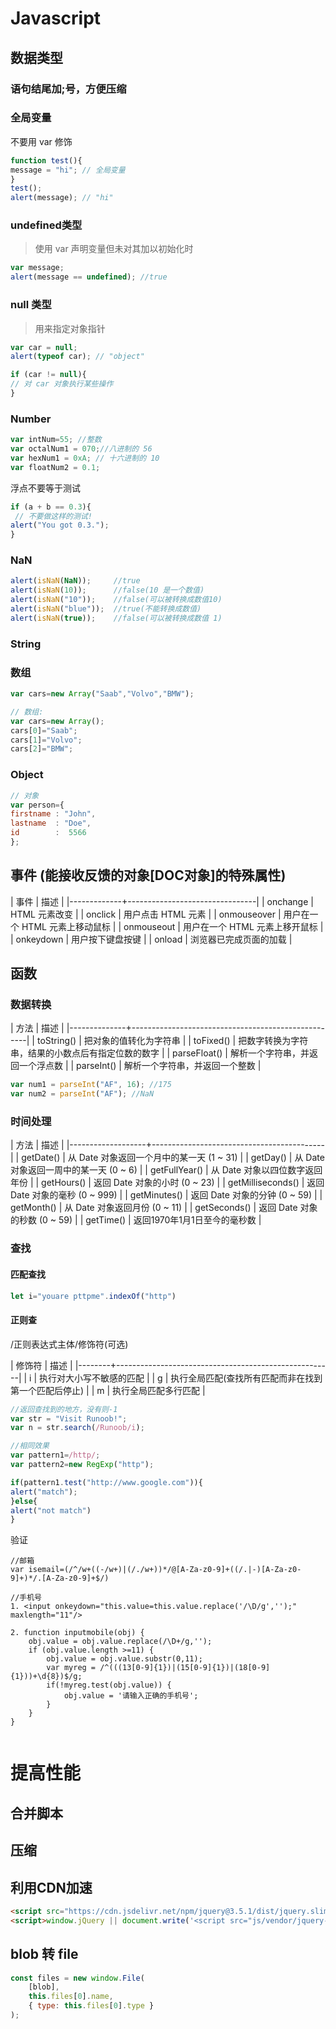 # Javascript
## 数据类型 ##

### 语句结尾加;号，方便压缩 ###

### 全局变量 ###

不要用 var 修饰

``` js
function test(){
message = "hi"; // 全局变量
}
test();
alert(message); // "hi"

```

### undefined类型 ###

>使用 var 声明变量但未对其加以初始化时
```js
var message;
alert(message == undefined); //true
```

### null 类型 ###

> 用来指定对象指针

```js
var car = null;
alert(typeof car); // "object"

if (car != null){
// 对 car 对象执行某些操作
}
```

### Number ###

```js
var intNum=55; //整数
var octalNum1 = 070;//八进制的 56
var hexNum1 = 0xA; // 十六进制的 10
var floatNum2 = 0.1;

```

浮点不要等于测试
``` js
if (a + b == 0.3){
 // 不要做这样的测试!
alert("You got 0.3.");
}
```

### NaN ###

``` js
alert(isNaN(NaN));     //true
alert(isNaN(10));      //false(10 是一个数值)
alert(isNaN("10"));    //false(可以被转换成数值10)
alert(isNaN("blue"));  //true(不能转换成数值)
alert(isNaN(true));    //false(可以被转换成数值 1)
```






### String ###

### 数组 ###

``` js
var cars=new Array("Saab","Volvo","BMW");

// 数组:
var cars=new Array();
cars[0]="Saab";
cars[1]="Volvo";
cars[2]="BMW";
``` 

### Object ###

``` js
// 对象
var person={
firstname : "John",
lastname  : "Doe",
id        :  5566
};

``` 
## 事件 (能接收反馈的对象[DOC对象]的特殊属性)

| 事件        | 描述                           |
|-------------+--------------------------------|
| onchange    | HTML 元素改变                  |
| onclick     | 用户点击 HTML 元素             |
| onmouseover | 用户在一个 HTML 元素上移动鼠标 |
| onmouseout  | 用户在一个 HTML 元素上移开鼠标 |
| onkeydown   | 用户按下键盘按键               |
| onload      | 浏览器已完成页面的加载         |

## 函数
### 数据转换
| 方法         | 描述                                               |
|--------------+----------------------------------------------------|
| toString()   | 把对象的值转化为字符串                             |
| toFixed()    | 把数字转换为字符串，结果的小数点后有指定位数的数字 |
| parseFloat() | 解析一个字符串，并返回一个浮点数                   |
| parseInt()   | 解析一个字符串，并返回一个整数                     |
	
``` js
var num1 = parseInt("AF", 16); //175
var num2 = parseInt("AF"); //NaN
```
### 时间处理
| 方法              | 描述                                      |
|-------------------+-------------------------------------------|
| getDate()         | 从 Date 对象返回一个月中的某一天 (1 ~ 31) |
| getDay()          | 从 Date 对象返回一周中的某一天 (0 ~ 6)    |
| getFullYear()     | 从 Date 对象以四位数字返回年份            |
| getHours()        | 返回 Date 对象的小时 (0 ~ 23)             |
| getMilliseconds() | 返回 Date 对象的毫秒 (0 ~ 999)            |
| getMinutes()      | 返回 Date 对象的分钟 (0 ~ 59)             |
| getMonth()        | 从 Date 对象返回月份 (0 ~ 11)             |
| getSeconds()      | 返回 Date 对象的秒数 (0 ~ 59)             |
| getTime()         | 返回1970年1月1日至今的毫秒数              |

### 查找
#### 匹配查找
```js
let i="youare pttpme".indexOf("http")
```
#### 正则查
/正则表达式主体/修饰符(可选)


| 修饰符 | 描述                                                 |
|--------+------------------------------------------------------|
| i      | 执行对大小写不敏感的匹配                             |
| g      | 执行全局匹配(查找所有匹配而非在找到第一个匹配后停止) |
| m      | 执行全局匹配多行匹配                                 |

``` js
//返回查找到的地方，没有则-1
var str = "Visit Runoob!"; 
var n = str.search(/Runoob/i);

```

``` js
//相同效果
var pattern1=/http/;
var pattern2=new RegExp("http");

if(pattern1.test("http://www.google.com")){
alert("match");
}else{
alert("not match")
}
```

 验证
``` 
//邮箱
var isemail=(/^/w+((-/w+)|(/./w+))*/@[A-Za-z0-9]+((/.|-)[A-Za-z0-9]+)*/.[A-Za-z0-9]+$/)

//手机号
1. <input onkeydown="this.value=this.value.replace('/\D/g','');" maxlength="11"/>

2. function inputmobile(obj) {
    obj.value = obj.value.replace(/\D+/g,'');
    if (obj.value.length >=11) { 
        obj.value = obj.value.substr(0,11);
        var myreg = /^(((13[0-9]{1})|(15[0-9]{1})|(18[0-9]{1}))+\d{8})$/g; 
        if(!myreg.test(obj.value)) {
            obj.value = '请输入正确的手机号';
        }  
    }
}


```


# 提高性能
## 合并脚本
## 压缩
## 利用CDN加速

``` html
<script src="https://cdn.jsdelivr.net/npm/jquery@3.5.1/dist/jquery.slim.min.js"></script>
<script>window.jQuery || document.write('<script src="js/vendor/jquery-1.10.2.min.js"></script>')</script>
```
## blob 转 file

```js
const files = new window.File(
    [blob],
    this.files[0].name,
    { type: this.files[0].type }
);
```


